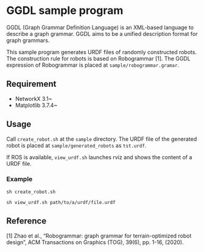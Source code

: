 # GGDL sample program
GGDL (Graph Grammar Definition Language) is an XML-based language to describe a graph grammar.
GGDL aims to be a unified description format for graph grammars.

This sample program generates URDF files of randomly constructed robots.
The construction rule for robots is based on Robogrammar [1].
The GGDL expression of Robogrammar is placed at `sample/robogrammar.gramar`.
 
## Requirement
* NetworkX 3.1~
* Matplotlib 3.7.4~

## Usage
Call `create_robot.sh` at the `sample` directory.
The URDF file of the generated robot is placed at `sample/generated_robots` as `tst.urdf`.

If ROS is available, `view_urdf.sh` launches rviz and shows the content of a URDF file.
### Example
`sh create_robot.sh`

`sh view_urdf.sh path/to/a/urdf/file.urdf`

## Reference
[1] Zhao et al.,  “Robogrammar: graph grammar for terrain-optimized robot design”, ACM Transactions on Graphics (TOG), 39(6), pp. 1-16, (2020).


